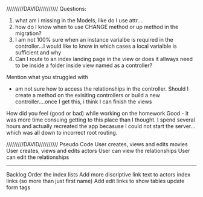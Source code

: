 /////////DAVID//////////
Questions:
1. what am i missing in the Models, like do I use attr....
2. how do I know when to use CHANGE method or up method in the migration?
3. I am not 100% sure when an instance varialbe is required in the controller…I would like to know in which cases a local varialble is sufficient and why
4. Can I route to an index landing page in the view or does it allways need to be inside a folder inside view named as a controller?

Mention what you struggled with
- am not sure how to access the relationships in the controller. Should I create a method on the exisiting controllers or build a new controller….once I get this, i think I can finish the views

How did you feel (good or bad) while working on the homework
Good - it was more time consuing getting to this place than I thought.
I spend several hours and actually recreated the app becasuse I could not start the server…which was all down to incorrect root routing.

/////////DAVID//////////
Pseudo Code
User creates, views and edits movies
User creates, views and edits actors
User can view the relationships
User can edit the relationships

----------------------------------------------
Backlog
Order the index lists
Add more discriptive link text to actors index links (so more than just first name)
Add edit links to show tables
update form tags



